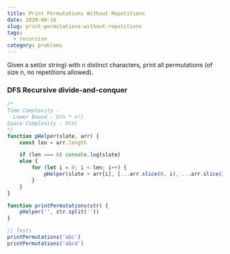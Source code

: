 ```yaml
---
title: Print Permutations Without Repetitions
date: 2020-06-16
slug: print-permutations-without-repetitions
tags:
  - recursion
category: problems
---
```


Given a set(or string) with n distinct characters, print all permutations (of size n, no repetitions allowed).

### DFS Recursive divide-and-conquer

```js
/* 
Time Complexity - 
  Lower Bound - Ω(n * n!)
Space Complexity - O(n)
*/
function pHelper(slate, arr) {
	const len = arr.length

	if (len === 0) console.log(slate)
	else {
		for (let i = 0; i < len; i++) {
			pHelper(slate + arr[i], [...arr.slice(0, i), ...arr.slice(i + 1)])
		}
	}
}

function printPermutations(str) {
	pHelper('', str.split(''))
}

// Tests
printPermutations('abc')
printPermutations('abcd')
```
